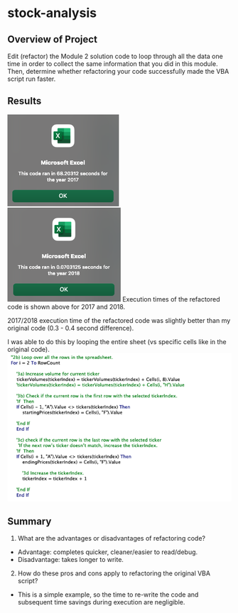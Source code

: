 # stock-analysis
## Overview of Project
Edit (refactor) the Module 2 solution code to loop through all the data one time in order to collect the same information that you did in this module. Then, determine whether refactoring your code successfully made the VBA script run faster. 

## Results
![Alt text](https://raw.githubusercontent.com/vdvgit/stock-analysis/main/resources/VBA_Challenge_2017.png) ![Alt text](https://raw.githubusercontent.com/vdvgit/stock-analysis/main/resources/VBA_Challenge_2018.png)
Execution times of the refactored code is shown above for 2017 and 2018. 

2017/2018 execution time of the refactored code was slightly better than my original code (0.3 - 0.4 second difference). 

I was able to do this by looping the entire sheet (vs specific cells like in the original code). 
![Alt text](https://raw.githubusercontent.com/vdvgit/stock-analysis/main/resources/loop_example.png)

## Summary
1. What are the advantages or disadvantages of refactoring code?
  - Advantage: completes quicker, cleaner/easier to read/debug. 
  - Disadvantage: takes longer to write. 

2. How do these pros and cons apply to refactoring the original VBA script?
  - This is a simple example, so the time to re-write the code and subsequent time savings during execution are negligible. 
